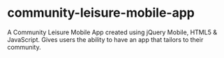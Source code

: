 # community-leisure-mobile-app
A Community Leisure Mobile App created using jQuery Mobile, HTML5 &amp; JavaScript. Gives users the ability to have an app that tailors to their community.
